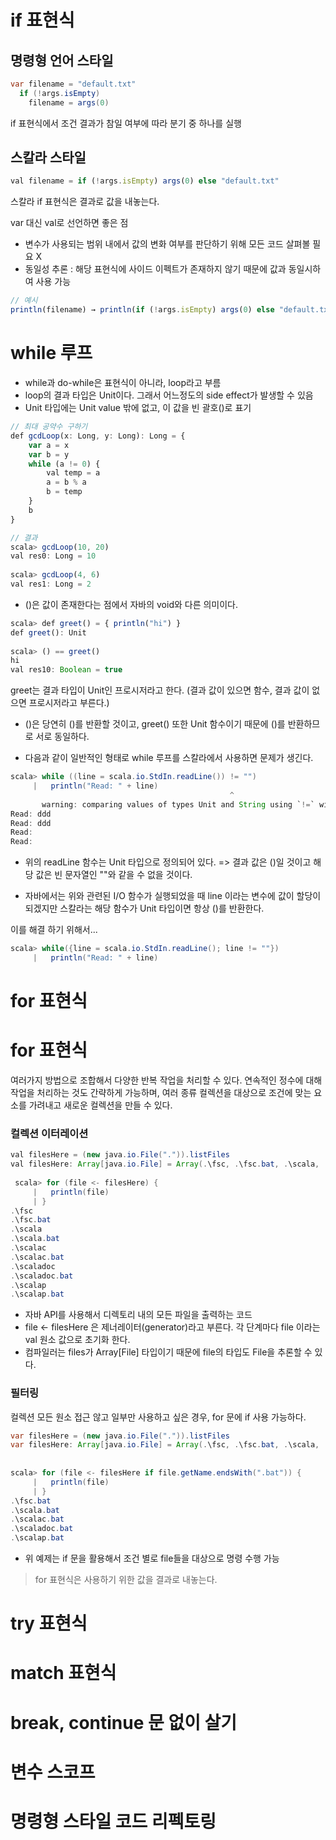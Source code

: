 # if 표현식
## 명령형 언어 스타일
```java
var filename = "default.txt"
  if (!args.isEmpty)
    filename = args(0)
```
if 표현식에서 조건 결과가 참일 여부에 따라 분기 중 하나를 실행
## 스칼라 스타일
```javascript
val filename = if (!args.isEmpty) args(0) else "default.txt"
```
스칼라 if 표현식은 결과로 값을 내놓는다.

var 대신 val로 선언하면 좋은 점
* 변수가 사용되는 범위 내에서 값의 변화 여부를 판단하기 위해 모든 코드 살펴볼 필요 X
* 동일성 추론 : 해당 표현식에 사이드 이펙트가 존재하지 않기 때문에 값과 동일시하여 사용 가능

```javascript
// 예시
println(filename) → println(if (!args.isEmpty) args(0) else "default.txt")
```
# while 루프
* while과 do-while은 표현식이 아니라, loop라고 부름
* loop의 결과 타입은 Unit이다. 그래서 어느정도의 side effect가 발생할 수 있음
* Unit 타입에는 Unit value 밖에 없고, 이 값을 빈 괄호()로 표기


```javascript
// 최대 공약수 구하기
def gcdLoop(x: Long, y: Long): Long = {
    var a = x
    var b = y
    while (a != 0) {
        val temp = a
        a = b % a
        b = temp
    }
    b
}

// 결과
scala> gcdLoop(10, 20)
val res0: Long = 10
 
scala> gcdLoop(4, 6)
val res1: Long = 2
```


* ()은 값이 존재한다는 점에서 자바의 void와 다른 의미이다.
```javascript
scala> def greet() = { println("hi") }
def greet(): Unit
 
scala> () == greet()
hi
val res10: Boolean = true
```
greet는 결과 타입이 Unit인 프로시저라고 한다. 
(결과 값이 있으면 함수, 결과 값이 없으면 프로시저라고 부른다.)

* ()은 당연히 ()를 반환할 것이고, greet() 또한 Unit 함수이기 때문에 ()를 반환하므로 서로 동일하다.

* 다음과 같이 일반적인 형태로 while 루프를 스칼라에서 사용하면 문제가 생긴다.

```java
scala> while ((line = scala.io.StdIn.readLine()) != "")
     |   println("Read: " + line)
                                                 ^
       warning: comparing values of types Unit and String using `!=` will always yield true
Read: ddd
Read: ddd
Read:
Read:
```

* 위의 readLine 함수는 Unit 타입으로 정의되어 있다.
=> 결과 값은 ()일 것이고 해당 값은 빈 문자열인 ""와 같을 수 없을 것이다.

* 자바에서는 위와 관련된 I/O 함수가 실행되었을 때 line 이라는 변수에 값이 할당이 되겠지만 스칼라는 해당 함수가 Unit 타입이면 항상 ()를 반환한다. 


이를 해결 하기 위해서...
``` java
scala> while({line = scala.io.StdIn.readLine(); line != ""})
     |   println("Read: " + line)
```
# for 표현식

# for 표현식
여러가지 방법으로 조합해서 다양한 반복 작업을 처리할 수 있다.
연속적인 정수에 대해 작업을 처리하는 것도 간략하게 가능하며, 여러 종류 컬렉션을 대상으로 조건에 맞는 요소를 가려내고 새로운 컬렉션을 만들 수 있다.

### 컬렉션 이터레이션
```java
val filesHere = (new java.io.File(".")).listFiles
val filesHere: Array[java.io.File] = Array(.\fsc, .\fsc.bat, .\scala, .\scala.bat, .\scalac, .\scalac.bat, .\scaladoc, .\scaladoc.bat, .\scalap, .\scalap.bat)
 
 scala> for (file <- filesHere) {
     |   println(file)
     | }
.\fsc
.\fsc.bat
.\scala
.\scala.bat
.\scalac
.\scalac.bat
.\scaladoc
.\scaladoc.bat
.\scalap
.\scalap.bat
```
* 자바 API를 사용해서 디렉토리 내의 모든 파일을 출력하는 코드
* file <- filesHere 은 제너레이터(generator)라고 부른다. 각 단계마다 file 이라는 val 원소 값으로 초기화 한다.
* 컴파일러는 files가 Array[File] 타입이기 때문에 file의 타입도 File을 추론할 수 있다.

### 필터링
컬렉션 모든 원소 접근 않고 일부만 사용하고 싶은 경우, for 문에 if 사용 가능하다.
```java
var filesHere = (new java.io.File(".")).listFiles
var filesHere: Array[java.io.File] = Array(.\fsc, .\fsc.bat, .\scala, .\scala.bat, .\scalac, .\scalac.bat, .\scaladoc, .\scaladoc.bat, .\scalap, .\scalap.bat)
 
 
scala> for (file <- filesHere if file.getName.endsWith(".bat")) {
     |   println(file)
     | }
.\fsc.bat
.\scala.bat
.\scalac.bat
.\scaladoc.bat
.\scalap.bat
```
* 위 예제는 if 문을 활용해서 조건 별로 file들을 대상으로 명령 수행 가능
> for 표현식은 사용하기 위한 값을 결과로 내놓는다.
# try 표현식
# match 표현식
# break, continue 문 없이 살기
# 변수 스코프
# 명령형 스타일 코드 리펙토링
